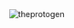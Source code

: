 <p align="center">&nbsp;<img align="center" src="https://github-readme-stats.vercel.app/api?username=theprotogen&show_icons=true&locale=en&theme=radical" alt="theprotogen" /></p>

